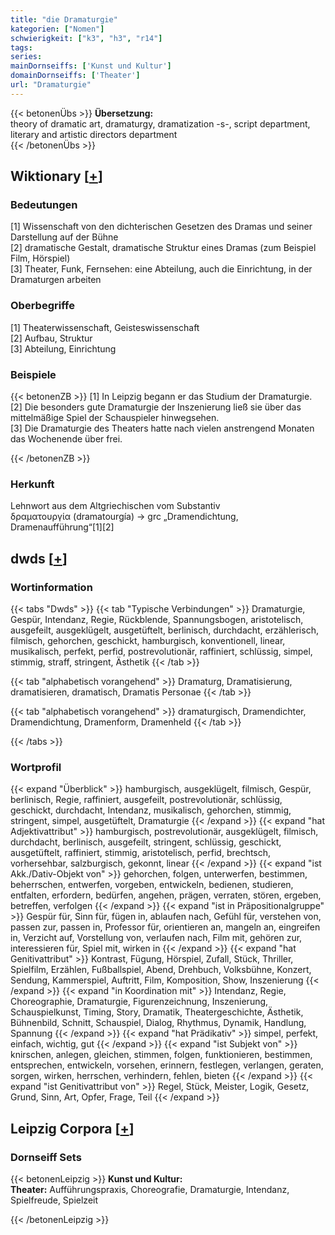 ```yaml
---
title: "die Dramaturgie"
kategorien: ["Nomen"]
schwierigkeit: ["k3", "h3", "r14"]
tags:
series:
mainDornseiffs: ['Kunst und Kultur']
domainDornseiffs: ['Theater']
url: "Dramaturgie"
---
```


{{< betonenÜbs >}}
**Übersetzung:**  
theory of dramatic art, dramaturgy, dramatization -s-, script department, literary and artistic directors department  
{{< /betonenÜbs >}}

## Wiktionary [[+](https://de.wiktionary.org/wiki/Dramaturgie)]

### Bedeutungen
[1] Wissenschaft von den dichterischen Gesetzen des Dramas und seiner Darstellung auf der Bühne  
[2] dramatische Gestalt, dramatische Struktur eines Dramas (zum Beispiel Film, Hörspiel)  
[3] Theater, Funk, Fernsehen: eine Abteilung, auch die Einrichtung, in der Dramaturgen arbeiten  

### Oberbegriffe
[1] Theaterwissenschaft, Geisteswissenschaft  
[2] Aufbau, Struktur  
[3] Abteilung, Einrichtung  

### Beispiele
{{< betonenZB >}}
[1] In Leipzig begann er das Studium der Dramaturgie.  
[2] Die besonders gute Dramaturgie der Inszenierung ließ sie über das mittelmäßige Spiel der Schauspieler hinwegsehen.  
[3] Die Dramaturgie des Theaters hatte nach vielen anstrengend Monaten das Wochenende über frei.  

{{< /betonenZB >}}
### Herkunft
Lehnwort aus dem Altgriechischen  vom Substantiv δραματουργία (dramatourgía) → grc „Dramendichtung, Dramenaufführung“[1][2]  



## dwds [[+](https://www.dwds.de/wb/Dramaturgie)]

### Wortinformation
{{< tabs "Dwds" >}}
{{< tab "Typische Verbindungen" >}}
Dramaturgie, Gespür, Intendanz, Regie, Rückblende, Spannungsbogen, aristotelisch, ausgefeilt, ausgeklügelt, ausgetüftelt, berlinisch, durchdacht, erzählerisch, filmisch, gehorchen, geschickt, hamburgisch, konventionell, linear, musikalisch, perfekt, perfid, postrevolutionär, raffiniert, schlüssig, simpel, stimmig, straff, stringent, Ästhetik
{{< /tab >}}

{{< tab "alphabetisch vorangehend" >}}
Dramaturg, Dramatisierung, dramatisieren, dramatisch, Dramatis Personae
{{< /tab >}}

{{< tab "alphabetisch vorangehend" >}}
dramaturgisch, Dramendichter, Dramendichtung, Dramenform, Dramenheld
{{< /tab >}}

{{< /tabs >}}

### Wortprofil
{{< expand "Überblick" >}} hamburgisch, ausgeklügelt, filmisch, Gespür, berlinisch, Regie, raffiniert, ausgefeilt, postrevolutionär, schlüssig, geschickt, durchdacht, Intendanz, musikalisch, gehorchen, stimmig, stringent, simpel, ausgetüftelt, Dramaturgie {{< /expand >}}
{{< expand "hat Adjektivattribut" >}} hamburgisch, postrevolutionär, ausgeklügelt, filmisch, durchdacht, berlinisch, ausgefeilt, stringent, schlüssig, geschickt, ausgetüftelt, raffiniert, stimmig, aristotelisch, perfid, brechtsch, vorhersehbar, salzburgisch, gekonnt, linear {{< /expand >}}
{{< expand "ist Akk./Dativ-Objekt von" >}} gehorchen, folgen, unterwerfen, bestimmen, beherrschen, entwerfen, vorgeben, entwickeln, bedienen, studieren, entfalten, erfordern, bedürfen, angehen, prägen, verraten, stören, ergeben, betreffen, verfolgen {{< /expand >}}
{{< expand "ist in Präpositionalgruppe" >}} Gespür für, Sinn für, fügen in, ablaufen nach, Gefühl für, verstehen von, passen zur, passen in, Professor für, orientieren an, mangeln an, eingreifen in, Verzicht auf, Vorstellung von, verlaufen nach, Film mit, gehören zur, interessieren für, Spiel mit, wirken in {{< /expand >}}
{{< expand "hat Genitivattribut" >}} Kontrast, Fügung, Hörspiel, Zufall, Stück, Thriller, Spielfilm, Erzählen, Fußballspiel, Abend, Drehbuch, Volksbühne, Konzert, Sendung, Kammerspiel, Auftritt, Film, Komposition, Show, Inszenierung {{< /expand >}}
{{< expand "in Koordination mit" >}} Intendanz, Regie, Choreographie, Dramaturgie, Figurenzeichnung, Inszenierung, Schauspielkunst, Timing, Story, Dramatik, Theatergeschichte, Ästhetik, Bühnenbild, Schnitt, Schauspiel, Dialog, Rhythmus, Dynamik, Handlung, Spannung {{< /expand >}}
{{< expand "hat Prädikativ" >}} simpel, perfekt, einfach, wichtig, gut {{< /expand >}}
{{< expand "ist Subjekt von" >}} knirschen, anlegen, gleichen, stimmen, folgen, funktionieren, bestimmen, entsprechen, entwickeln, vorsehen, erinnern, festlegen, verlangen, geraten, sorgen, wirken, herrschen, verhindern, fehlen, bieten {{< /expand >}}
{{< expand "ist Genitivattribut von" >}} Regel, Stück, Meister, Logik, Gesetz, Grund, Sinn, Art, Opfer, Frage, Teil {{< /expand >}}

## Leipzig Corpora [[+](https://corpora.uni-leipzig.de/en/res?word=Dramaturgie&corpusId=deu_newscrawl-public_2018)]

### Dornseiff Sets
{{< betonenLeipzig >}}
**Kunst und Kultur:**  
**Theater:** Aufführungspraxis, Choreografie, Dramaturgie, Intendanz, Spielfreude, Spielzeit  

{{< /betonenLeipzig >}}

